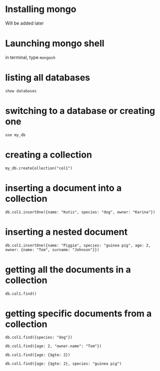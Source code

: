 # Installing mongo

Will be added later

# Launching mongo shell

in terminal, type `mongosh`

# listing all databases

`show databases`

# switching to a database or creating one

`use my_db`

# creating a collection

`my_db.createCollection("col1")`

# inserting a document into a collection 

`db.col1.insertOne({name: "Kutis", species: "dog", owner: "Karina"})`

# inserting a nested document

`db.col1.insertOne({name: "Piggie", species: "guinea pig", age: 2, owner: {name: "Tom", surname: "Johnson"}})`

# getting all the documents in a collection

`db.col1.find()`

# getting specific documents from a collection

`db.col1.find({species: "dog"})`

`db.col1.find({age: 2, "owner.name": "Tom"})`

`db.col1.find({age: {$gte: 2})`

`db.col1.find({age: {$gte: 2}, species: "guinea pig")`


